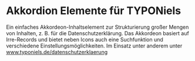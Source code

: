 # Akkordion Elemente für TYPONiels

Ein einfaches Akkordeon-Inhaltselement zur Strukturierung großer Mengen von Inhalten, z. B. für die Datenschutzerklärung. Das Akkordeon basiert auf Irre-Records und bietet neben Icons auch eine Suchfunktion und verschiedene Einstellungsmöglichkeiten. Im Einsatz unter anderem unter www.typoniels.de/datenschutzerklaerung
